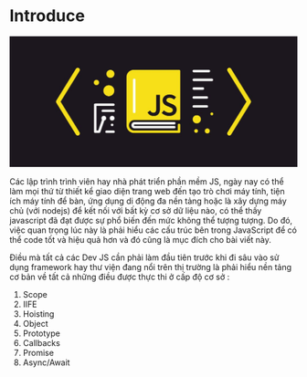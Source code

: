 # Introduce

![](.gitbook/assets/71ee32577432648f9e45fbd63b2cf261.jpg)

Các lập trình trình viên hay nhà phát triển phần mềm JS, ngày nay có thể làm mọi thứ từ thiết kể giao diện trang web đến tạo trò chơi máy tính, tiện ích máy tính để bàn, ứng dụng di động đa nền tảng hoặc là xây dựng máy chủ \(với nodejs\) để kết nối với bất kỳ cơ sở dữ liệu nào, có thể thấy javascript đã đạt được sự phổ biến đến mức không thể tượng tượng. Do đó, việc quan trọng lúc này là phải hiểu các cấu trúc bên trong JavaScript để có thể code tốt và hiệu quả hơn và đó cũng là mục đích cho bài viết này.

Điều mà tất cả các Dev JS cần phải làm đầu tiên trước khi đi sâu vào sử dụng framework hay thư viện đang nổi trên thị trường là phải hiểu nền tảng cơ bản về tất cả những điều được thực thi ở cấp độ cơ sở :

1. Scope
2. IIFE
3. Hoisting
4. Object
5. Prototype
6. Callbacks
7. Promise
8. Async/Await

